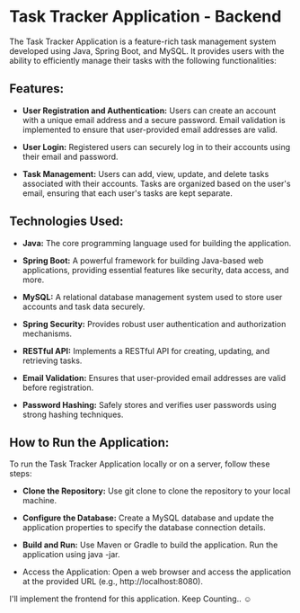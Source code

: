 # Task Tracker Application - Backend
The Task Tracker Application is a feature-rich task management system developed using Java, Spring Boot, and MySQL. It provides users with the ability to efficiently manage their tasks with the following functionalities:

## Features:
- **User Registration and Authentication:**
Users can create an account with a unique email address and a secure password.
Email validation is implemented to ensure that user-provided email addresses are valid.

- **User Login:**
Registered users can securely log in to their accounts using their email and password.

- **Task Management:**
Users can add, view, update, and delete tasks associated with their accounts.
Tasks are organized based on the user's email, ensuring that each user's tasks are kept separate.

## Technologies Used:
- **Java:** The core programming language used for building the application.
  
- **Spring Boot:** A powerful framework for building Java-based web applications, providing essential features like security, data access, and more.
  
- **MySQL:** A relational database management system used to store user accounts and task data securely.
  
- **Spring Security:** Provides robust user authentication and authorization mechanisms.
  
- **RESTful API:** Implements a RESTful API for creating, updating, and retrieving tasks.
  
- **Email Validation:** Ensures that user-provided email addresses are valid before registration.
  
- **Password Hashing:** Safely stores and verifies user passwords using strong hashing techniques.

## How to Run the Application:
To run the Task Tracker Application locally or on a server, follow these steps:
- **Clone the Repository:** 
Use git clone to clone the repository to your local machine.

- **Configure the Database:**
Create a MySQL database and update the application properties to specify the database connection details.

- **Build and Run:** 
Use Maven or Gradle to build the application.
Run the application using java -jar.
- Access the Application: 
Open a web browser and access the application at the provided URL (e.g., http://localhost:8080).

I'll implement the frontend for this application. Keep Counting.. :relaxed:


